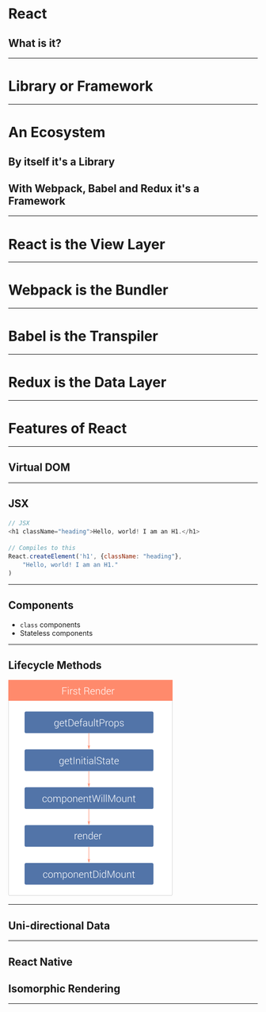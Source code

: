 # React
## What is it?

---

# Library or Framework

---

# An Ecosystem
## By itself it's a Library
## With Webpack, Babel and Redux it's a Framework

---

# React is the View Layer

---

# Webpack is the Bundler

---

# Babel is the Transpiler

---

# Redux is the Data Layer

---

# Features of React

---

## Virtual DOM

---

## JSX

```JavaScript
// JSX
<h1 className="heading">Hello, world! I am an H1.</h1>

// Compiles to this
React.createElement('h1', {className: "heading"},
    "Hello, world! I am an H1."
)
```

---

## Components

- `class` components
- Stateless components

---

## Lifecycle Methods

![left](./react-lifecycle.png)

---

## Uni-directional Data

---

## React Native
## Isomorphic Rendering

---
